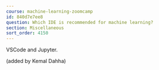 ```yaml
---
course: machine-learning-zoomcamp
id: 840d7e7ee8
question: Which IDE is recommended for machine learning?
section: Miscellaneous
sort_order: 4150
---
```


VSCode and Jupyter.

(added by Kemal Dahha)


